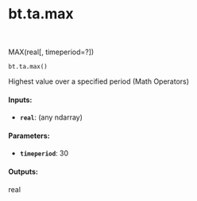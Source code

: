 <div itemscope itemtype="http://developers.google.com/ReferenceObject">
<meta itemprop="name" content="bt.ta.max" />
<meta itemprop="path" content="Stable" />
</div>

# bt.ta.max

<!-- Insert buttons and diff -->

<table class="tfo-notebook-buttons tfo-api nocontent" align="left">

</table>



MAX(real[, timeperiod=?])

<pre class="devsite-click-to-copy prettyprint lang-py tfo-signature-link">
<code>bt.ta.max()
</code></pre>



<!-- Placeholder for "Used in" -->

Highest value over a specified period (Math Operators)

#### Inputs:


* <b>`real`</b>: (any ndarray)


#### Parameters:


* <b>`timeperiod`</b>: 30


#### Outputs:

real
